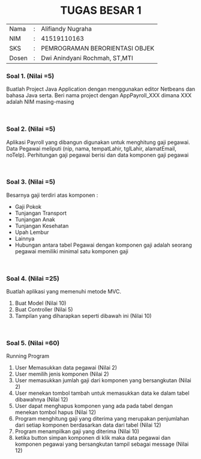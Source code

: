 <h1 align="center">TUGAS BESAR 1</h1>
<table>
<tbody>
  <tr>
    <td>Nama</td>
    <td>:</td>
    <td>Alifiandy Nugraha</td>
  </tr>
  <tr>
    <td>NIM</td>
    <td>:</td>
    <td>41519110163</td>
  </tr>
  <tr>
    <td>SKS</td>
    <td>:</td>
    <td>PEMROGRAMAN BERORIENTASI OBJEK</td>
  </tr>
  
  <tr>
    <td>Dosen</td>
    <td>:</td>
    <td>Dwi Anindyani Rochmah, ST,MTI</td>
  </tr>
</tbody>
</table>
<h3>Soal 1. (Nilai =5)</h3>
<p>Buatlah Project Java Application dengan menggunakan editor Netbeans dan bahasa Java serta. Beri nama project dengan AppPayroll_XXX dimana XXX adalah NIM masing-masing</p>
<br>
<h3>Soal 2. (Nilai =5)</h3>
<p>Aplikasi Payroll yang dibangun digunakan untuk menghitung gaji pegawai. Data Pegawai meliputi (nip, nama, tempatLahir, tglLahir, alamatEmail, noTelp). Perhitungan gaji pegawai berisi dan data komponen gaji pegawai</p>
<br>
<h3>Soal 3. (Nilai =5)</h3>
<p>Besarnya gaji terdiri atas komponen :</p>
<ul>
<li>Gaji Pokok</li>
<li>Tunjangan Transport</li>
<li>Tunjangan Anak</li>
<li>Tunjangan Kesehatan</li>
<li>Upah Lembur</li>
<li>Lainnya</li>
<li>Hubungan antara tabel Pegawai dengan komponen gaji adalah seorang pegawai memiliki minimal satu komponen gaji</li>
  </ul>
<br>
<h3>Soal 4. (Nilai =25)</h3>
<p>Buatlah aplikasi yang memenuhi metode MVC.</p>
<ol>
<li>Buat Model (Nilai 10)</li>
<li>Buat Controller (Nilai 5)</li>
<li>Tampilan yang diharapkan seperti dibawah ini (Nilai 10)</li>
  </ol>
<br>
<h3>Soal 5. (Nilai =60)</h3>
<p>Running Program</p>
<ol>
<li>User Memasukkan data pegawai (Nilai 2)</li>
<li>User memilih jenis komponen (Nilai 2)</li>
<li>User memasukkan jumlah gaji dari komponen yang bersangkutan (Nilai 2)</li>
<li>User menekan tombol tambah untuk memasukkan data ke dalam tabel dibawahnya (Nilai 12)</li>
<li>User dapat menghapus komponen yang ada pada tabel dengan menekan tombol hapus (Nilai 12)</li>
<li>Program menghitung gaji yang diterima yang merupakan penjumlahan dari setiap komponen berdasarkan data dari tabel (Nilai 12)</li>
<li>Program menampilkan gaji yang diterima (Nilai 10)</li>
<li>ketika button simpan komponen di klik maka data pegawai dan komponen pegawai yang bersangkutan tampil sebagai message (Nilai 12)</li>
  </ol>
